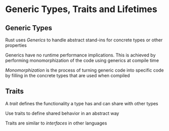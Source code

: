 # Generic Types, Traits and Lifetimes

## Generic Types
Rust uses _Generics_ to handle abstract stand-ins for concrete types or other
properties

Generics have no runtime performance implications. This is achieved by
performing monomorphization of the code using generics at compile time

_Monomorphization_ is the process of turning generic code into specific
code by filling in the concrete types that are used when compiled

## Traits
A _trait_ defines the functionality a type has and can share with other types

Use traits to define shared behavior in an abstract way

Traits are similar to _interfaces_ in other languages
